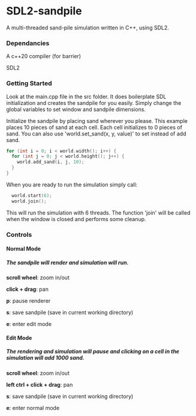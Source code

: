 # SDL2-sandpile
A multi-threaded sand-pile simulation written in C++, using SDL2.

### Dependancies
A c++20 compiler (for barrier)

SDL2

### Getting Started

Look at the main.cpp file in the src folder. It does boilerplate SDL initialization and creates the sandpile for you easily. Simply change the global variables to set window and sandpile dimensions. 

Initialize the sandpile by placing sand wherever you please. This example places 10 pieces of sand at each cell. Each cell initializes to 0 pieces of sand. You can also use 'world.set_sand(x, y, value)' to set instead of add sand.

``` c++
for (int i = 0; i < world.width(); i++) {
  for (int j = 0; j < world.height(); j++) {
    world.add_sand(i, j, 10);
  }
}
```

When you are ready to run the simulation simply call:

``` c++
  world.start(6);
  world.join();
```

This will run the simulation with 6 threads. The function 'join' will be called when the window is closed and performs some cleanup. 

### Controls

#### Normal Mode

##### The sandpile will render and simulation will run.

**scroll wheel**: zoom in/out

**click + drag**: pan

**p**: pause renderer

**s**: save sandpile (save in current working directory)

**e**: enter edit mode
  

#### Edit Mode

##### The rendering and simulation will pause and clicking on a cell in the simulation will add 1000 sand.

**scroll wheel**: zoom in/out

**left ctrl + click + drag**: pan

**s**: save sandpile (save in current working directory)

**e**: enter normal mode